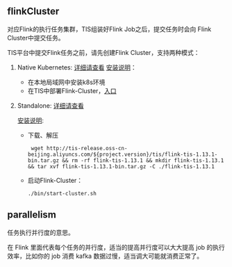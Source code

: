 ## flinkCluster 

对应Flink的执行任务集群，TIS组装好Flink Job之后，提交任务时会向 Flink Cluster中提交任务。

TIS平台中提交Flink任务之前，请先创建Flink Cluster，支持两种模式：

1. Native Kubernetes: [详细请查看](https://nightlies.apache.org/flink/flink-docs-release-1.14/docs/deployment/resource-providers/native_kubernetes/)
   [安装说明](http://tis.pub/docs/install/flink-cluster/)：
      - 在本地局域网中安装k8s环境
      - 在TIS中部署Flink-Cluster，[入口](/base/flink-cluster)

2. Standalone: [详细请查看](https://nightlies.apache.org/flink/flink-docs-release-1.14/docs/deployment/resource-providers/standalone/overview/)
   
   [安装说明](http://tis.pub/docs/install/flink-cluster/standalone/):
      - 下载、解压
        ```shell script
         wget http://tis-release.oss-cn-beijing.aliyuncs.com/${project.version}/tis/flink-tis-1.13.1-bin.tar.gz && rm -rf flink-tis-1.13.1 && mkdir flink-tis-1.13.1 && tar xvf flink-tis-1.13.1-bin.tar.gz -C ./flink-tis-1.13.1
        ```
      - 启动Flink-Cluster：
         ```shell script
         ./bin/start-cluster.sh
         ```
         

## parallelism

任务执行并行度的意思。

在 Flink 里面代表每个任务的并行度，适当的提高并行度可以大大提高 job 的执行效率，比如你的 job 消费 kafka 数据过慢，适当调大可能就消费正常了。

